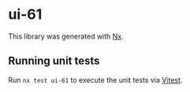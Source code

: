 # ui-61

This library was generated with [Nx](https://nx.dev).

## Running unit tests

Run `nx test ui-61` to execute the unit tests via [Vitest](https://vitest.dev/).

